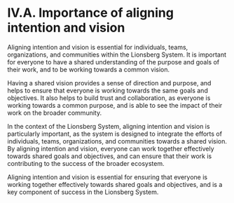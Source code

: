 # IV.A. Importance of aligning intention and vision

Aligning intention and vision is essential for individuals, teams, organizations, and communities within the Lionsberg System. It is important for everyone to have a shared understanding of the purpose and goals of their work, and to be working towards a common vision.

Having a shared vision provides a sense of direction and purpose, and helps to ensure that everyone is working towards the same goals and objectives. It also helps to build trust and collaboration, as everyone is working towards a common purpose, and is able to see the impact of their work on the broader community.

In the context of the Lionsberg System, aligning intention and vision is particularly important, as the system is designed to integrate the efforts of individuals, teams, organizations, and communities towards a shared vision. By aligning intention and vision, everyone can work together effectively towards shared goals and objectives, and can ensure that their work is contributing to the success of the broader ecosystem.

Aligning intention and vision is essential for ensuring that everyone is working together effectively towards shared goals and objectives, and is a key component of success in the Lionsberg System.